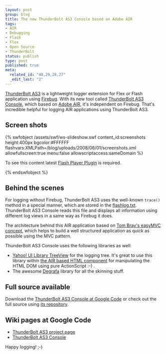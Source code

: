 ```yaml
--- 
layout: post
group: blog
title: The new ThunderBolt AS3 Console based on Adobe AIR
tags: 
- AIR
- Debugging
- Flash
- Flex
- Open Source
- ThunderBolt
status: publish
type: post
published: true
meta: 
  related_id: "40,29,28,27"
  _edit_last: "2"
---
```

[ThunderBolt AS3](http://code.google.com/p/flash-thunderbolt/wiki/ThunderBoltAS3) is a lightweight logger extension for Flex or Flash application using [Firebug](http://www.firebug.org). With its new tool called [ThunderBolt AS3 Console](http://code.google.com/p/flash-thunderbolt/wiki/ThunderBoltAS3Console), which based on [Adobe AIR](http://www.adobe.com/products/air/), it's independent on Firebug. That's incredible helpful for logging AIR applications using ThunderBolt AS3.

<!--more-->

## Screen shots

{% swfobject /assets/swf/ws-slideshow.swf content_id:screenshots height:400px bgcolor:#FFFFFF flashvars:XMLPath=/blog/uploads/2008/06/01/screenshots.xml allowfullscreen:true menu:false allowscriptaccess:sameDomain %}
<p>To see this content latest <a href='http://www.adobe.com/go/getflashplayer'>Flash Player Plugin</a> is required.</p>
{% endswfobject %}

## Behind the scenes

For logging without Firebug, ThunderBolt AS3 uses the well-known `trace()` method in a special manner, which are stored in the [flashlog.txt](http://livedocs.adobe.com/flex/3/html/logging_04.html). ThunderBolt AS3 Console reads this file and displays all information using different log views in a same way as Firebug it does.

The architecture behind this AIR application based on [Tom Bray's easyMVC concept](http://www.tombray.com/category/easymvc/), which helps to build a well structured application as quick as possible using the MVC pattern.

ThunderBolt AS3 Console uses the following libraries as well:

*   [Yahoo! UI Library TreeView](http://developer.yahoo.com/yui/treeview/) for the logging tree. It's great to use this library within [the AIR based HTML component](http://livedocs.adobe.com/flex/3/langref/mx/controls/HTML.html) for manipulating the HTML DOM using pure ActionScript :-) .
*   The awesome [Degrafa](http://www.degrafa.com/) library for all the skinning stuff.

## Full source available

Download the [ThunderBolt AS3 Console at Google Code](http://code.google.com/p/flash-thunderbolt/downloads/list) or check out the full source using [its repository](http://flash-thunderbolt.googlecode.com/svn/trunk/as3console/).

## Wiki pages at Google Code

*   [ThunderBolt AS3 project page](http://code.google.com/p/flash-thunderbolt/wiki/ThunderBoltAS3)
*   [ThunderBolt AS3 Console](http://code.google.com/p/flash-thunderbolt/wiki/ThunderBoltAS3Console)

Happy logging! ;-)
